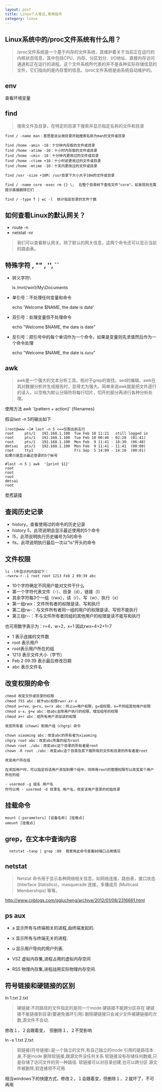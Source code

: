 ```yaml
---
layout: post
title: Linux个人笔记,常用指令
category: linux
---
```




## Linux系统中的/proc文件系统有什么用？

> /proc文件系统是一个基于内存的文件系统，其维护着关于当前正在运行的内核状态信息，其中包括CPU、内存、分区划分、I/O地址、直接内存访问通道和正在运行的进程。这个文件系统所代表的并不是各种实际存储信息的文件，它们指向的是内存里的信息。/proc文件系统是由系统自动维护的。

## env

查看环境变量

## find

>搜索文件及目录，在特定的目录下搜索并显示指定名称的文件和目录 
    
    find / -name man：意思是说从根目录开始搜索名称为man的文件或目录 
    
    find /home -amin -10：十分钟内存取的文件或目录 
    find /home -atime -10：十小时内存取的文件或目录 
    find /home -cmin -10：十分钟内更改过的文件或目录 
    find /home -ctime +10：十小时前更改过的文件或目录 
    find /home -mtime -10：十天内更改过的文件或目录 
    
    find /usr -size +10M: /usr目录下大小大于10m的文件或目录
    
    find / -name core -exec rm {} \;  在整个目录树下查找文件"core"，如发现则无需提示直接删除它们

    find / -type f | wc -l  统计指定目录的文件个数
    
    
## 如何查看Linux的默认网关？

+ route -n
+ netstat -nr

>我们可以查看默认网关。除了默认的网关信息，这两个命令还可以显示当前的路由表。

<!-- more -->

## 特殊字符 \, "" , '', `` 

+ 转义字符\ 
    
    ls /mnt/win1/My\Documents 

+ 单引号：不处理任何变量和命令 
    
    echo 'Welcome $NAME, the date is date' 

+ 双引号：处理变量但不处理命令 
    
    echo "Welcome $NAME, the date is date" 

+ 反引号：把引号中的每个单词作为一个命令，如果是变量则先求值然后作为一个命令处理 
    
    echo "Welcome $NAME, the date is `date`"

## awk
> awk是一个强大的文本分析工具，相对于grep的查找，sed的编辑，awk在其对数据分析并生成报告时，显得尤为强大。简单来说awk就是把文件逐行的读入，以空格为默认分隔符将每行切片，切开的部分再进行各种分析处理。

使用方法 awk '{pattern + action}' {filenames}

假设last -n 5的输出如下

    [root@www ~]# last -n 5 <==仅取出前五行
    root     pts/1   192.168.1.100  Tue Feb 10 11:21   still logged in
    root     pts/1   192.168.1.100  Tue Feb 10 00:46 - 02:28  (01:41)
    root     pts/1   192.168.1.100  Mon Feb  9 11:41 - 18:30  (06:48)
    dmtsai   pts/1   192.168.1.100  Mon Feb  9 11:41 - 11:41  (00:00)
    root     tty1                   Fri Sep  5 14:09 - 14:10  (00:01)
    如果只是显示最近登录的5个帐号

    #last -n 5 | awk  '{print $1}'
    root
    root
    root
    dmtsai
    root

[参考链接](http://www.cnblogs.com/ggjucheng/archive/2013/01/13/2858470.html)



## 查阅历史记录 

- history，查看使用过的命令的历史记录 
- history 5，此项说明会显示最近使用的5个命令 
- !5，此项说明执行历史编号为5的命令 
- !ls，此项说明执行最后一次以“ls”开头的命令


## 文件权限 
    
    ls -l中显示的内容如下： 
    -rwxrw-r‐-1 root root 1213 Feb 2 09:39 abc 

- 10个字符确定不同用户能对文件干什么 
- 第一个字符代表文件（-）、目录（d），链接（l） 
- 其余字符每3个一组（rwx），读（r）、写（w）、执行（x） 
- 第一组rwx：文件所有者的权限是读、写和执行 
- 第二组rw-：与文件所有者同一组的用户的权限是读、写但不能执行 
- 第三组r--：不与文件所有者同组的其他用户的权限是读不能写和执行 

也可用数字表示为：r=4，w=2，x=1 因此rwx=4+2+1=7 

- 1 表示连接的文件数 
- root 表示用户 
- root表示用户所在的组 
- 1213 表示文件大小（字节） 
- Feb 2 09:39 表示最后修改日期 
- abc 表示文件名 

## 改变权限的命令 

    chmod 改变文件或目录的权限 
    chmod 755 abc：赋予abc权限rwxr-xr-x 
    chmod u=rwx，g=rx，o=rx abc：同上u=用户权限，g=组权限，o=不同组其他用户权限 
    chmod u-x，g+w abc：给abc去除用户执行的权限，增加组写的权限 
    chmod a+r abc：给所有用户添加读的权限 

    改变所有者（chown）和用户组（chgrp）命令 

    chown xiaoming abc：改变abc的所有者为xiaoming 
    chgrp root abc：改变abc所属的组为root 
    chown root ./abc：改变abc这个目录的所有者是root 
    chown ‐R root ./abc：改变abc这个目录及其下面所有的文件和目录的所有者是root 

    改变用户所在组 

    在添加用户时，可以指定将该用户添加到哪个组中，同样用root的管理权限可以改变某个用户所在的组 

    - usermod ‐g 组名 用户名 
    你可以用 - usermod ‐d 目录名 用户名，改变该用户登录的初始目录
    
## 挂载命令

    mount [-parameters] [设备名称] [挂载点] 
    umount [挂载点]
    
## grep，在文本中查询内容 
 
      
      netstat -tanp | grep :80  我常用此命令查看80端口占用情况
      
      
## netstat

> Netstat 命令用于显示各种网络相关信息，如网络连接，路由表，接口状态 (Interface Statistics)，masquerade 连接，多播成员 (Multicast Memberships) 等等。

http://www.cnblogs.com/ggjucheng/archive/2012/01/08/2316661.html

## ps aux

+ a 显示所有与终端相关的进程,由终端发起的.

+ x 显示所有与终端无关的进程.

+ u 显示用户导向的用户列表.

+ VSZ 虚拟内存集,进程占用的虚拟内存空间
+ RSS     物理内存集,进程战用实际物理内存空间.

## 符号链接和硬链接的区别

ln 1.txt 2.txt

>硬链接:不同路径的文件指定的是同一个inode
硬链接不能跨分区存在
硬链接不能链接到目录(要避免循环引用)
>删除硬链接只会减少文件被硬链接的次数,源文件不会动.

修改１，２会跟着变，　但删除１，２不受影响

ln -s 1.txt 2.txt

>软链接(符号链接):是一个独立的文件,有自己独立的inode
引用的是路径本身,不是inode
删除软链接,跟源文件没任何关系
软链接没有存储任何数据,只是存储了访问文件的另一种路径.
软链接可以对目录创建,也可以跨分区
>源文件被删除,软连接将不可用.

相当windows下的快捷方式，修改２，１会跟着变，但删除１，２就坏了，不可再用


